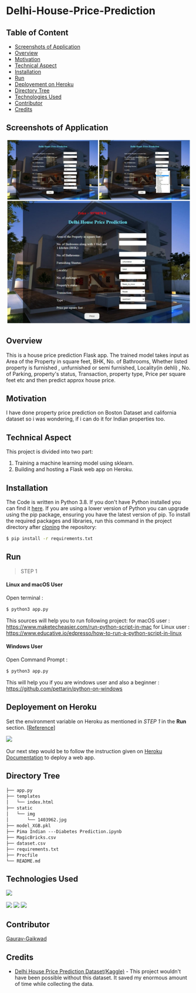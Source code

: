 # Delhi-House-Price-Prediction

## Table of Content
  * [Screenshots of Application](#screenshots-of-application)
  * [Overview](#overview)
  * [Motivation](#motivation)
  * [Technical Aspect](#technical-aspect)
  * [Installation](#installation)
  * [Run](#run)
  * [Deployement on Heroku](#deployement-on-heroku)
  * [Directory Tree](#directory-tree)
  * [Technologies Used](#technologies-used)
  * [Contributor](#contributor)
  * [Credits](#credits)

## Screenshots of Application
<img target="_blank" src="https://raw.githubusercontent.com/Gaurav-223344/Delhi-House-Price-Prediction/main/static/img/demo.png" width=700>

## Overview
This is a house price prediction Flask app. The trained model takes input as Area of the Property in square feet, BHK, No. of Bathrooms, Whether listed property is furnished , unfurnished or semi furnished, Locality(in dehli) , No. of Parking, property's status, Transaction, property type, Price per square feet etc and then predict approx house price.

## Motivation
I have done property price prediction on Boston Dataset and california dataset so i was wondering, if i can do it for Indian properties too.

## Technical Aspect
This project is divided into two part:
1. Training a machine learning model using sklearn. 
2. Building and hosting a Flask web app on Heroku.

## Installation
The Code is written in Python 3.8. If you don't have Python installed you can find it [here](https://www.python.org/downloads/). If you are using a lower version of Python you can upgrade using the pip package, ensuring you have the latest version of pip. To install the required packages and libraries, run this command in the project directory after [cloning](https://www.howtogeek.com/451360/how-to-clone-a-github-repository/) the repository:
```bash
$ pip install -r requirements.txt
```

## Run
> STEP 1
#### Linux and macOS User
Open terminal :
```bash
$ python3 app.py
```
This sources will help you to run following project:
for macOS user : https://www.maketecheasier.com/run-python-script-in-mac
for Linux user : https://www.educative.io/edpresso/how-to-run-a-python-script-in-linux

#### Windows User
Open Command Prompt :
```bash
$ python3 app.py
```
This will help you if you are windows user and also a beginner :
https://github.com/pettarin/python-on-windows

## Deployement on Heroku
Set the environment variable on Heroku as mentioned in _STEP 1_ in the __Run__ section. [[Reference](https://devcenter.heroku.com/articles/config-vars)]

![](https://i.imgur.com/TmSNhYG.png)

Our next step would be to follow the instruction given on [Heroku Documentation](https://devcenter.heroku.com/articles/getting-started-with-python) to deploy a web app.

## Directory Tree 
```
├── app.py
├── templates
│   └── index.html
├── static
│   └── img
│       └── 1403962.jpg
├── model_XGB.pkl
├── Pima Indian ---Diabetes Prediction.ipynb
├── MagicBricks.csv
├── dataset.csv
├── requirements.txt
├── Procfile
└── README.md

```
## Technologies Used

![](https://forthebadge.com/images/badges/made-with-python.svg)

[<img target="_blank" src="https://scikit-learn.org/stable/_static/scikit-learn-logo-small.png" width=200>](https://scikit-learn.org/stable/) [<img target="_blank" src="https://flask.palletsprojects.com/en/1.1.x/_images/flask-logo.png" width=170>](https://flask.palletsprojects.com/en/1.1.x/) [<img target="_blank" src="https://number1.co.za/wp-content/uploads/2017/10/gunicorn_logo-300x85.png" width=280>](https://gunicorn.org) 

## Contributor
[Gaurav-Gaikwad](https://github.com/Gaurav-223344)

## Credits
- [Delhi House Price Prediction Dataset(Kaggle)](https://www.kaggle.com/neelkamal692/delhi-house-price-prediction?select=MagicBricks.csv) - This project wouldn't have been possible without this dataset. It saved my enormous amount of time while collecting the data.
